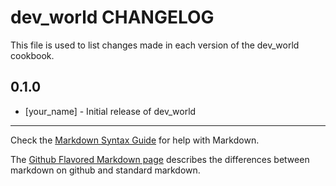 dev_world CHANGELOG
===================

This file is used to list changes made in each version of the dev_world cookbook.

0.1.0
-----
- [your_name] - Initial release of dev_world

- - -
Check the [Markdown Syntax Guide](http://daringfireball.net/projects/markdown/syntax) for help with Markdown.

The [Github Flavored Markdown page](http://github.github.com/github-flavored-markdown/) describes the differences between markdown on github and standard markdown.
